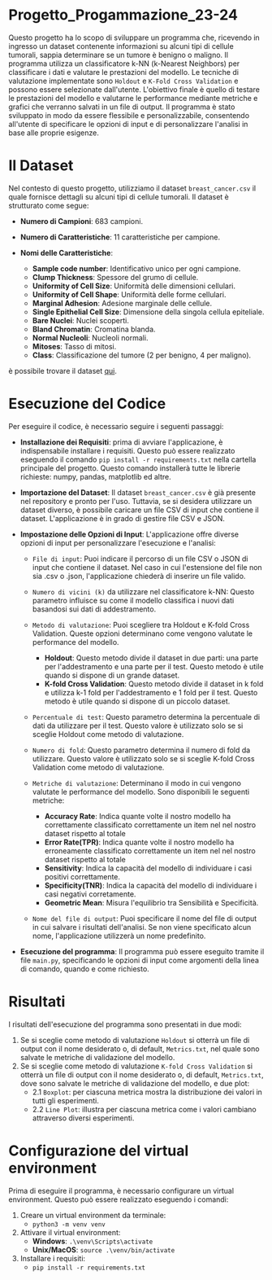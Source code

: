 # Progetto_Progammazione_23-24
Questo progetto ha lo scopo di sviluppare un programma che, ricevendo in ingresso un dataset contenente informazioni su alcuni tipi di cellule tumorali, sappia determinare se un tumore è benigno o maligno. Il programma utilizza un classificatore k-NN (k-Nearest Neighbors) per classificare i dati e valutare le prestazioni del modello. Le tecniche di valutazione implementate sono `Holdout` e `K-Fold Cross Validation` e possono essere selezionate dall'utente. L'obiettivo finale è quello di testare le prestazioni del modello e valutarne le performance mediante metriche e grafici che verranno salvati in un file di output. Il programma è stato sviluppato in modo da essere flessibile e personalizzabile, consentendo all'utente di specificare le opzioni di input e di personalizzare l'analisi in base alle proprie esigenze.



# Il Dataset 
Nel contesto di questo progetto, utilizziamo il dataset `breast_cancer.csv` il quale fornisce dettagli su alcuni tipi di cellule tumorali. Il dataset è strutturato come segue:

- **Numero di Campioni**: 683 campioni.

- **Numero di Caratteristiche**: 11 caratteristiche per campione.

- **Nomi delle Caratteristiche**:

  - **Sample code number**: Identificativo unico per ogni campione.
  - **Clump Thickness**: Spessore del grumo di cellule.
  - **Uniformity of Cell Size**: Uniformità delle dimensioni cellulari.
  - **Uniformity of Cell Shape**: Uniformità delle forme cellulari.
  - **Marginal Adhesion**: Adesione marginale delle cellule.
  - **Single Epithelial Cell Size**: Dimensione della singola cellula epiteliale.
  - **Bare Nuclei**: Nuclei scoperti.
  - **Bland Chromatin**: Cromatina blanda.
  - **Normal Nucleoli**: Nucleoli normali.
  - **Mitoses**: Tasso di mitosi.
  - **Class**: Classificazione del tumore (2 per benigno, 4 per maligno).
 
è possibile trovare il dataset [qui](https://raw.githubusercontent.com/Mattia-Castiello/Progetto_Progammazione_23-24/main/breast_cancer.csv).

# Esecuzione  del Codice
Per eseguire il codice, è necessario seguire i seguenti passaggi:

- **Installazione dei Requisiti**: prima di avviare l'applicazione, è indispensabile installare i requisiti. Questo può essere realizzato eseguendo il comando `pip install -r requirements.txt` nella cartella principale del progetto. Questo comando installerà tutte le librerie richieste: numpy, pandas, matplotlib ed altre.

- **Importazione del Dataset**: Il dataset `breast_cancer.csv` è già presente nel repository e pronto per l'uso. Tuttavia, se si desidera utilizzare un dataset diverso, è possibile caricare un file CSV di input che contiene il dataset. L'applicazione è in grado di gestire file CSV e JSON.

- **Impostazione delle Opzioni di Input**: L'applicazione offre diverse opzioni di input per personalizzare l'esecuzione e l'analisi:

  - `File di input`: Puoi indicare il percorso di un file CSV o JSON di input che contiene il dataset. Nel caso in cui l'estensione del file non sia .csv o .json, l'applicazione chiederà di inserire un file valido.

  - `Numero di vicini (k)` da utilizzare nel classificatore k-NN: Questo parametro influisce su come il modello classifica i nuovi dati basandosi sui dati di addestramento.
  - `Metodo di valutazione`: Puoi scegliere tra Holdout e K-fold Cross Validation. Queste opzioni determinano come vengono valutate le performance del modello.
    - **Holdout**: Questo metodo divide il dataset in due parti: una parte per l'addestramento e una parte per il test. Questo metodo è utile quando si dispone di un grande dataset.
    - **K-fold Cross Validation**: Questo metodo divide il dataset in k fold e utilizza k-1 fold per l'addestramento e 1 fold per il test. Questo metodo è utile quando si dispone di un piccolo dataset.
  - `Percentuale di test`: Questo parametro determina la percentuale di dati da utilizzare per il test. Questo valore è utilizzato solo se si sceglie Holdout come metodo di valutazione.
  - `Numero di fold`: Questo parametro determina il numero di fold da utilizzare. Questo valore è utilizzato solo se si sceglie K-fold Cross Validation come metodo di valutazione.
  - `Metriche di valutazione`: Determinano il modo in cui vengono valutate le performance del modello. Sono disponibili le seguenti metriche:
    - **Accuracy Rate**: Indica quante volte il nostro modello ha correttamente classificato correttamente un item nel nel nostro dataset rispetto al totale
    - **Error Rate(TPR)**: Indica quante volte il nostro modello ha erroneamente classificato correttamente un item nel nel nostro dataset rispetto al totale
    - **Sensitivity**: Indica la capacità del modello di individuare i casi positivi correttamente.
    - **Specificity(TNR)**: Indica la capacità del modello di individuare i casi negativi corretamente.
    - **Geometric Mean**: Misura l'equilibrio tra Sensibilità e Specificità.
  - `Nome del file di output`: Puoi specificare il nome del file di output in cui salvare i risultati dell'analisi. Se non viene specificato alcun nome, l'applicazione utilizzerà un nome predefinito.

- **Esecuzione del programma**: Il programma può essere eseguito tramite il file `main.py`, specificando le opzioni di input come argomenti della linea di comando, quando e come richiesto.

# Risultati
I risultati dell'esecuzione del programma sono presentati in due modi:
1) Se si sceglie come metodo di valutazione `Holdout` si otterrà un file di output con il nome desiderato o, di default, `Metrics.txt`, nel quale sono salvate le metriche di validazione del modello.
2) Se si sceglie come metodo di valutazione `K-fold Cross Validation` si otterrà un file di output con il nome desiderato o, di default, `Metrics.txt`, dove sono salvate le metriche di validazione del modello, e due plot:
   - 2.1 `Boxplot`: per ciascuna metrica mostra la distribuzione dei valori in tutti gli esperimenti.
   - 2.2 `Line Plot`: illustra per ciascuna metrica come i valori cambiano attraverso diversi esperimenti.

# Configurazione del virtual environment
Prima di eseguire il programma, è necessario configurare un virtual environment. Questo può essere realizzato eseguendo i comandi:
1) Creare un virtual environment da terminale:
   - `python3 -m venv venv`
2) Attivare il virtual environment:
   - **Windows**: `.\venv\Scripts\activate`
   - **Unix/MacOS**: `source .\venv/bin/activate`
3) Installare i requisiti:
   - `pip install -r requirements.txt`


